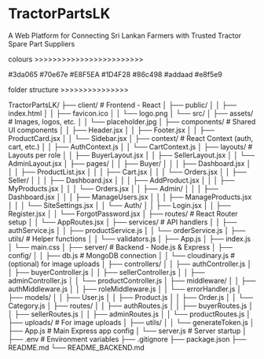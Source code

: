 # TractorPartsLK

A Web Platform for Connecting Sri Lankan Farmers with Trusted Tractor Spare Part Suppliers

colours >>>>>>>>>>>>>>>>>>>>>>>>

#3da065
#70e67e
#E8F5EA
#1D4F28
#86c498
#addaad
#e8f5e9

folder structure >>>>>>>>>>>>>>>

TractorPartsLK/
├── client/ # Frontend - React
│ ├── public/
│ │ ├── index.html
│ │ ├── favicon.ico
│ │ └── logo.png
│ └── src/
│ ├── assets/ # Images, logos, etc.
│ │ └── placeholder.jpg
│ ├── components/ # Shared UI components
│ │ ├── Header.jsx
│ │ ├── Footer.jsx
│ │ ├── ProductCard.jsx
│ │ └── Sidebar.jsx
│ ├── context/ # React Context (auth, cart, etc.)
│ │ ├── AuthContext.js
│ │ └── CartContext.js
│ ├── layouts/ # Layouts per role
│ │ ├── BuyerLayout.jsx
│ │ ├── SellerLayout.jsx
│ │ └── AdminLayout.jsx
│ ├── pages/
│ │ ├── Buyer/
│ │ │ ├── Dashboard.jsx
│ │ │ ├── ProductList.jsx
│ │ │ ├── Cart.jsx
│ │ │ └── Orders.jsx
│ │ ├── Seller/
│ │ │ ├── Dashboard.jsx
│ │ │ ├── AddProduct.jsx
│ │ │ ├── MyProducts.jsx
│ │ │ └── Orders.jsx
│ │ ├── Admin/
│ │ │ ├── Dashboard.jsx
│ │ │ ├── ManageUsers.jsx
│ │ │ ├── ManageProducts.jsx
│ │ │ └── SiteSettings.jsx
│ │ └── Auth/
│ │ ├── Login.jsx
│ │ ├── Register.jsx
│ │ └── ForgotPassword.jsx
│ ├── routes/ # React Router setup
│ │ └── AppRoutes.jsx
│ ├── services/ # API handlers
│ │ ├── authService.js
│ │ ├── productService.js
│ │ └── orderService.js
│ ├── utils/ # Helper functions
│ │ └── validators.js
│ ├── App.js
│ ├── index.js
│ └── main.css
│
├── server/ # Backend - Node.js & Express
│ ├── config/
│ │ ├── db.js # MongoDB connection
│ │ └── cloudinary.js # (optional) for image uploads
│ ├── controllers/
│ │ ├── authController.js
│ │ ├── buyerController.js
│ │ ├── sellerController.js
│ │ ├── adminController.js
│ │ └── productController.js
│ ├── middleware/
│ │ ├── authMiddleware.js
│ │ ├── roleMiddleware.js
│ │ └── errorHandler.js
│ ├── models/
│ │ ├── User.js
│ │ ├── Product.js
│ │ ├── Order.js
│ │ └── Category.js
│ ├── routes/
│ │ ├── authRoutes.js
│ │ ├── buyerRoutes.js
│ │ ├── sellerRoutes.js
│ │ ├── adminRoutes.js
│ │ └── productRoutes.js
│ ├── uploads/ # For image uploads
│ ├── utils/
│ │ └── generateToken.js
│ ├── App.js # Main Express app config
│ └── server.js # Server startup
│
├── .env # Environment variables
├── .gitignore
├── package.json
├── README.md
└── README_BACKEND.md
